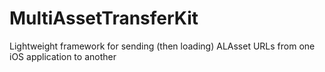 MultiAssetTransferKit
=====================

Lightweight framework for sending (then loading) ALAsset URLs from one iOS application to another
